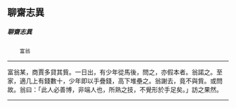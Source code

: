 

## 聊齋志異

##### 聊齋志異
　　`富翁`

* * *

富翁某，商賈多貸其貲。一日出，有少年從馬後，問之，亦假本者。翁諾之。至家，適几上有錢數十，少年即以手疊錢，高下堆壘之。翁謝去，竟不與貲。或問故。翁曰：「此人必善博，非端人也，所熟之技，不覺形於手足矣。」訪之果然。

* * *

